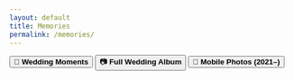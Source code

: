 ```yaml
---
layout: default
title: Memories
permalink: /memories/
---
```


<div class="modern-buttons">
  <button onclick="openInNewTab('https://rajeshphy.github.io/shaadi')">
    💑 <strong>Wedding Moments</strong>
  </button>
  <button onclick="openInNewTab('https://rajeshphy.github.io/w')">
    📷 <strong>Full Wedding Album</strong>
  </button>
  <button onclick="openInNewTab('https://rajeshphy.github.io/Mobile')">
    📱 <strong>Mobile Photos (2021–)</strong>
  </button>
</div>

<script>
function openInNewTab(url) {
  const win = window.open(url, '_blank');
  if (win) win.focus();
}
</script>
